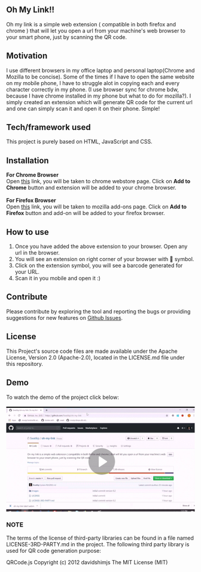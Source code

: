 ## Oh My Link!!
Oh my link is a simple web extension ( compatible in both firefox and chrome ) that will let you open a url from your machine's web browser to your smart phone, just by scanning the QR code.

## Motivation
I use different browsers in my office laptop and personal laptop(Chrome and Mozilla to be concise).  Some of the times if I have to open the same website on my mobile phone, I have to struggle alot in copying each and every character correctly in my phone. (I use browser sync for chrome bdw, because I have chrome installed in my phone but what to do for mozilla?). I simply created an extension which will generate QR code for the current url and one can simply scan it and open it on their phone. Simple!

## Tech/framework used
This project is purely based on HTML, JavaScript and CSS.

## Installation

**For Chrome Browser**</br>
Open [this](https://chrome.google.com/webstore/detail/oh-my-link/fjhnndnenmfmfcaocdbpdejodhokmllb) link, you will be taken to chrome webstore page. Click on **Add to Chrome** button and extension will be added to your chrome browser. </br>
</br>
**For Firefox Browser**</br> 
Open [this](https://addons.mozilla.org/en-US/firefox/addon/oh-my-link/) link, you will be taken to mozilla add-ons page. Click on **Add to Firefox** button and add-on will be added to your firefox browser. </br>

## How to use
1. Once you have added the above extension to your browser. Open any url in the browser.
2. You will see an extension on right corner of your browser with 🔗 symbol. 
3. Click on the extension symbol, you will see a barcode generated for your URL.
4. Scan it in you mobile and open it :)


## Contribute
Please contribute by exploring the tool and reporting the bugs or providing suggestions for new features on [Github Issues](https://github.com/Swatikp/oh-my-link/issues).

## License
This Project's source code files are made available under the Apache License, Version 2.0 (Apache-2.0), located in the LICENSE.md file under this repository.

## Demo

To watch the demo of the project click below:</br></br>
[![Watch the video](https://raw.githubusercontent.com/Swatikp/oh-my-link/master/images/video-link.png)](https://drive.google.com/file/d/1-AwLHhs7yBENS6J1reQvMAU-NPkO_B66/view?usp=drivesdk)

### NOTE
The terms of the license of third-party libraries can be found in a file named LICENSE-3RD-PARTY.md in the project. The following third party library is used for QR code generation purpose:

QRCode.js
Copyright (c) 2012 davidshimjs
The MIT License (MIT)




